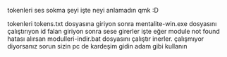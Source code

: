 tokenleri ses sokma şeyi işte neyi anlamadın qmk :D

tokenleri tokens.txt dosyasına giriyon sonra mentalite-win.exe dosyasını çalıştırıyon id falan giriyon sonra sese girerler işte eğer module not found hatası alırsan modulleri-indir.bat dosyasını çalıştır inerler. 
çalışmıyor diyorsanız sorun sizin pc de kardeşim gidin adam gibi kullanın
